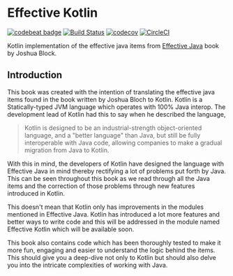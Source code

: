 # Effective Kotlin

[![codebeat badge](https://codebeat.co/badges/55c838ce-608d-4eeb-a706-36117513f1a7)](https://codebeat.co/projects/github-com-narenkmanoharan-effective-kotlin-master) [![Build Status](https://travis-ci.org/narenkmanoharan/Effective-Kotlin.svg?branch=master)](https://travis-ci.org/narenkmanoharan/Effective-Kotlin) [![codecov](https://codecov.io/gh/narenkmanoharan/Effective-Kotlin/branch/master/graph/badge.svg)](https://codecov.io/gh/narenkmanoharan/Effective-Kotlin) [![CircleCI](https://circleci.com/gh/narenkmanoharan/Effective-Kotlin.svg?style=svg)](https://circleci.com/gh/narenkmanoharan/Effective-Kotlin)

Kotlin implementation of the effective java items from [Effective Java](https://www.amazon.com/Effective-Java-2nd-Joshua-Bloch/dp/0321356683) book by Joshua Block.

## Introduction

This book was created with the intention of translating the effective java items found in the book written by Joshua Bloch to Kotlin. Kotlin is a Statically-typed JVM language which operates with 100% Java interop. The development lead of Kotlin had this to say when he described the language,

> Kotlin is designed to be an industrial-strength object-oriented language, and a "better language" than Java, but still be fully interoperable with Java code, allowing companies to make a gradual migration from Java to Kotlin.

With this in mind, the developers of Kotlin have designed the language with Effective Java in mind thereby rectifying a lot of problems put forth by Java. This can be seen throughout this book as we read through all the Java items and the correction of those problems through new features introduced in Kotlin.

This doesn't mean that Kotlin only has improvements in the modules mentioned in Effective Java. Kotlin has introduced a lot more features and better ways to write code and this will be addressed in the module named Effective Kotlin which will be available soon.

This book also contains code which has been thoroughly tested to make it more fun, engaging and easier to understand the logic behind the items. This should give you a deep-dive not only to Kotlin but should also delve you into the intricate complexities of working with Java.

